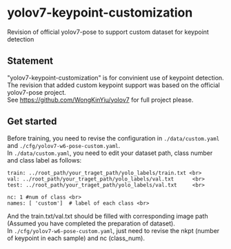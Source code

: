 # yolov7-keypoint-customization
Revision of official yolov7-pose to support custom dataset for keypoint detection<br>
## Statement
"yolov7-keypoint-customization" is for convinient use of keypoint detection. The revision that added custom keypoint support was based on the official yolov7-pose project.<br>
See https://github.com/WongKinYiu/yolov7 for full project please.
## Get started
Before training, you need to revise the configuration in ```./data/custom.yaml``` and ```./cfg/yolov7-w6-pose-custom.yaml```.<br>
In ```./data/custom.yaml```, you need to edit your dataset path, class number and class label as follows:<br>
```
train: ../root_path/your_traget_path/yolo_labels/train.txt <br>
val: ../root_path/your_traget_path/yolo_labels/val.txt      <br>
test: ../root_path/your_traget_path/yolo_labels/val.txt     <br>

nc: 1 #num of class <br>
names: [ 'custom']  # label of each class <br>
```
And the train.txt/val.txt should be filled with corresponding image path (Assumed you have completed the preparation of dataset). <br>
In ```./cfg/yolov7-w6-pose-custom.yaml```, just need to revise the nkpt (number of keypoint in each sample) and nc (class_num).
